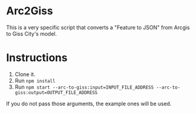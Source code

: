 Arc2Giss
=====================
This is a very specific script that converts a "Feature to JSON" from Arcgis to Giss City's model.

Instructions
==============

1. Clone it. 
2. Run `npm install`
3. Run `npm start --arc-to-giss:input=INPUT_FILE_ADDRESS --arc-to-giss:output=OUTPUT_FILE_ADDRESS` 

If you do not pass those arguments, the example ones will be used.